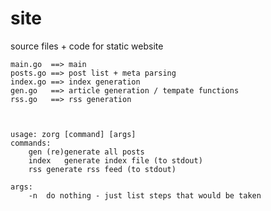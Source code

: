 site
====

source files + code for static website


	main.go  ==> main
	posts.go ==> post list + meta parsing
	index.go ==> index generation
	gen.go   ==> article generation / tempate functions
	rss.go   ==> rss generation



	usage: zorg [command] [args]
	commands:
		gen	(re)generate all posts
		index	generate index file (to stdout)
		rss	generate rss feed (to stdout)
	
	args:
		-n	do nothing - just list steps that would be taken

